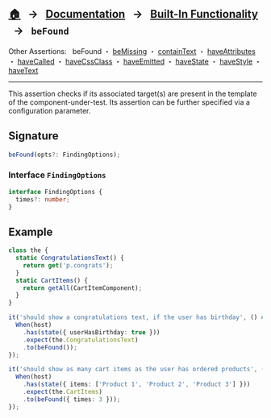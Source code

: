 ## [🏠][home] &nbsp; → &nbsp; **[Documentation][docs]** &nbsp; → &nbsp; [Built-In Functionality][index] &nbsp; → &nbsp; `beFound`

[home]: ../README.md
[docs]: ../overview.md
[index]: ../built-in.md
[befound]: ./be-found.md
[bemissing]: ./be-missing.md
[containtext]: ./contain-text.md
[haveattributes]: ./have-attributes.md
[havecalled]: ./have-called.md
[havecssclass]: ./have-css-class.md
[haveemitted]: ./have-emitted.md
[havestate]: ./have-state.md
[havestyle]: ./have-style.md
[havetext]: ./have-text.md

Other Assertions: &nbsp; beFound ・ [beMissing] ・ [containText] ・ [haveAttributes] ・ [haveCalled] ・ [haveCssClass] ・ [haveEmitted] ・ [haveState] ・ [haveStyle] ・ [haveText]

---

This assertion checks if its associated target(s) are present in the template of the component-under-test. Its assertion can be further specified via a configuration parameter.

## Signature

```ts
beFound(opts?: FindingOptions);
```

### Interface `FindingOptions`

```ts
interface FindingOptions {
  times?: number;
}
```

## Example

```ts
class the {
  static CongratulationsText() {
    return get('p.congrats');
  }
  static CartItems() {
    return getAll(CartItemComponent);
  }
}

it('should show a congratulations text, if the user has birthday', () => {
  When(host)
    .has(state({ userHasBirthday: true }))
    .expect(the.CongratulationsText)
    .to(beFound());
});

it('should show as many cart items as the user has ordered products', () => {
  When(host)
    .has(state({ items: ['Product 1', 'Product 2', 'Product 3'] }))
    .expect(the.CartItems)
    .to(beFound({ times: 3 }));
});
```
